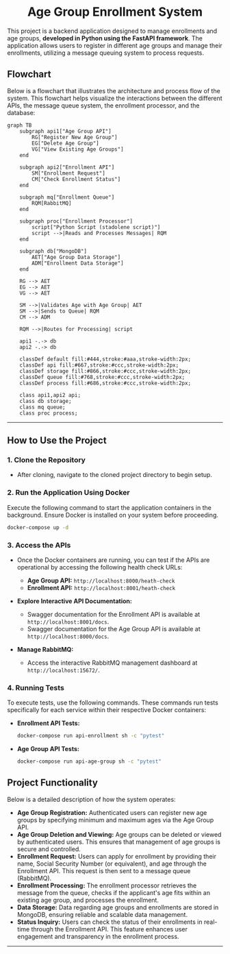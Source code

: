 <h1 align="center">Age Group Enrollment System</h1>

This project is a backend application designed to manage enrollments and age groups, **developed in Python using the FastAPI framework**. The application allows users to register in different age groups and manage their enrollments, utilizing a message queuing system to process requests.

## Flowchart

Below is a flowchart that illustrates the architecture and process flow of the system. This flowchart helps visualize the interactions between the different APIs, the message queue system, the enrollment processor, and the database:

```mermaid
graph TB
    subgraph api1["Age Group API"]
        RG["Register New Age Group"]
        EG["Delete Age Group"]
        VG["View Existing Age Groups"]
    end

    subgraph api2["Enrollment API"]
        SM["Enrollment Request"]
        CM["Check Enrollment Status"]
    end

    subgraph mq["Enrollment Queue"]
        RQM[RabbitMQ]
    end

    subgraph proc["Enrollment Processor"]
        script["Python Script (stadolene script)"]
        script -->|Reads and Processes Messages| RQM
    end

    subgraph db["MongoDB"]
        AET["Age Group Data Storage"]
        ADM["Enrollment Data Storage"]
    end

    RG --> AET
    EG --> AET
    VG --> AET

    SM -->|Validates Age with Age Group| AET
    SM -->|Sends to Queue| RQM
    CM --> ADM

    RQM -->|Routes for Processing| script

    api1 -.-> db
    api2 -.-> db

    classDef default fill:#444,stroke:#aaa,stroke-width:2px;
    classDef api fill:#667,stroke:#ccc,stroke-width:2px;
    classDef storage fill:#866,stroke:#ccc,stroke-width:2px;
    classDef queue fill:#768,stroke:#ccc,stroke-width:2px;
    classDef process fill:#686,stroke:#ccc,stroke-width:2px;

    class api1,api2 api;
    class db storage;
    class mq queue;
    class proc process;
```


---

## How to Use the Project

### 1. Clone the Repository
  - After cloning, navigate to the cloned project directory to begin setup.

### 2. Run the Application Using Docker
Execute the following command to start the application containers in the background. Ensure Docker is installed on your system before proceeding.

```bash
docker-compose up -d
```

### 3. Access the APIs

- Once the Docker containers are running, you can test if the APIs are operational by accessing the following health check URLs:
  - **Age Group API:** `http://localhost:8000/heath-check`
  - **Enrollment API:** `http://localhost:8001/heath-check`

- **Explore Interactive API Documentation:**
  - Swagger documentation for the Enrollment API is available at `http://localhost:8001/docs`.
  - Swagger documentation for the Age Group API is available at `http://localhost:8000/docs`.

- **Manage RabbitMQ:**
  - Access the interactive RabbitMQ management dashboard at `http://localhost:15672/`.

### 4. Running Tests

To execute tests, use the following commands. These commands run tests specifically for each service within their respective Docker containers:

- **Enrollment API Tests:**
  ```bash
  docker-compose run api-enrollment sh -c "pytest"
  ```

- **Age Group API Tests:**
  ```bash
  docker-compose run api-age-group sh -c "pytest"
  ```



## Project Functionality
Below is a detailed description of how the system operates:

- **Age Group Registration:** Authenticated users can register new age groups by specifying minimum and maximum ages via the Age Group API.
- **Age Group Deletion and Viewing:** Age groups can be deleted or viewed by authenticated users. This ensures that management of age groups is secure and controlled.
- **Enrollment Request:** Users can apply for enrollment by providing their name, Social Security Number (or equivalent), and age through the Enrollment API. This request is then sent to a message queue (RabbitMQ).
- **Enrollment Processing:** The enrollment processor retrieves the message from the queue, checks if the applicant's age fits within an existing age group, and processes the enrollment.
- **Data Storage:** Data regarding age groups and enrollments are stored in MongoDB, ensuring reliable and scalable data management.
- **Status Inquiry:** Users can check the status of their enrollments in real-time through the Enrollment API. This feature enhances user engagement and transparency in the enrollment process.

--- 

